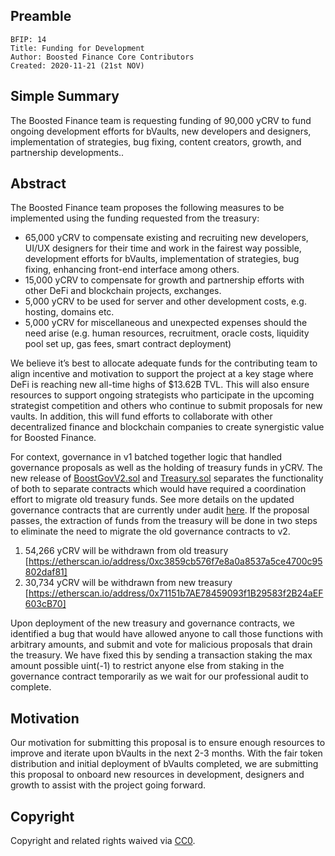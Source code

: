 ## Preamble
    BFIP: 14
    Title: Funding for Development 
    Author: Boosted Finance Core Contributors
    Created: 2020-11-21 (21st NOV)

## Simple Summary

The Boosted Finance team is requesting funding of 90,000 yCRV to fund ongoing development efforts for bVaults, new developers and designers, implementation of strategies, bug fixing, content creators, growth, and partnership developments..

## Abstract

The Boosted Finance team proposes the following measures to be implemented using the funding requested from the treasury:

* 65,000 yCRV to compensate existing and recruiting new developers, UI/UX designers for their time and work in the fairest way possible, development efforts for bVaults, implementation of strategies, bug fixing, enhancing front-end interface among others.
* 15,000 yCRV to compensate for growth and partnership efforts with other DeFi and blockchain projects, exchanges.   
* 5,000 yCRV to be used for server and other development costs, e.g. hosting, domains etc.
* 5,000 yCRV for miscellaneous and unexpected expenses should the need arise (e.g. human resources, recruitment, oracle costs, liquidity pool set up, gas fees, smart contract deployment)

We believe it’s best to allocate adequate funds for the contributing team to align incentive and motivation to support the project at a key stage where DeFi is reaching new all-time highs of $13.62B TVL. This will also ensure resources to support ongoing strategists who participate in the upcoming strategist competition and others who continue to submit proposals for new vaults. 
In addition, this will fund efforts to collaborate with other decentralized finance and blockchain companies to create synergistic value for Boosted Finance. 

For context, governance in v1 batched together logic that handled governance proposals as well as the holding of treasury funds in yCRV. The new release of [BoostGovV2.sol](https://etherscan.io/address/0xd7E6cf7a09DFC8c820f606119e9E5e58e2E34C66#code) and [Treasury.sol](https://etherscan.io/address/0x71151b7AE78459093f1B29583f2B24aEF603cB70) separates the functionality of both to separate  contracts which would have required a coordination effort to migrate old treasury funds. See more details on the updated governance contracts that are currently under audit [here](https://medium.com/@BoostedFinance/boosted-finance-final-pool-distribution-booster-changes-governance-contracts-58e01395d331).
If the proposal passes, the extraction of funds from the treasury will be done in two steps to eliminate the need to migrate the old governance contracts to v2. 

1) 54,266 yCRV will be withdrawn from old treasury [https://etherscan.io/address/0xc3859cb576f7e8a0a8537a5ce4700c95802daf81]
2) 30,734 yCRV will be withdrawn from new treasury [https://etherscan.io/address/0x71151b7AE78459093f1B29583f2B24aEF603cB70]

Upon deployment of the new treasury and governance contracts, we identified a bug that would have allowed anyone to call those functions with arbitrary amounts, and submit and vote for malicious proposals that drain the treasury. We have fixed this by sending a transaction staking the max amount possible uint(-1) to restrict anyone else from staking in the governance contract temporarily as we wait for our professional audit to complete.

## Motivation

Our motivation for submitting this proposal is to ensure enough resources to improve and iterate upon bVaults in the next 2-3 months. With the fair token distribution and initial deployment of bVaults completed, we are submitting this proposal to onboard new resources in development, designers and growth to assist with the project going forward.

## Copyright

Copyright and related rights waived via [CC0](https://creativecommons.org/publicdomain/zero/1.0/).
